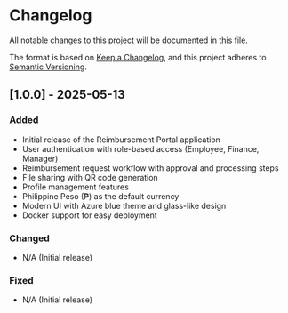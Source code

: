 # Changelog

All notable changes to this project will be documented in this file.

The format is based on [Keep a Changelog](https://keepachangelog.com/en/1.0.0/),
and this project adheres to [Semantic Versioning](https://semver.org/spec/v2.0.0.html).

## [1.0.0] - 2025-05-13

### Added
- Initial release of the Reimbursement Portal application
- User authentication with role-based access (Employee, Finance, Manager)
- Reimbursement request workflow with approval and processing steps
- File sharing with QR code generation
- Profile management features
- Philippine Peso (₱) as the default currency
- Modern UI with Azure blue theme and glass-like design
- Docker support for easy deployment

### Changed
- N/A (Initial release)

### Fixed
- N/A (Initial release)
